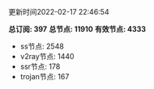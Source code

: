 更新时间2022-02-17 22:46:54

**总订阅: 397**
**总节点: 11910**
**有效节点: 4333**
- ss节点: 2548
- v2ray节点: 1440
- ssr节点: 178
- trojan节点: 167
